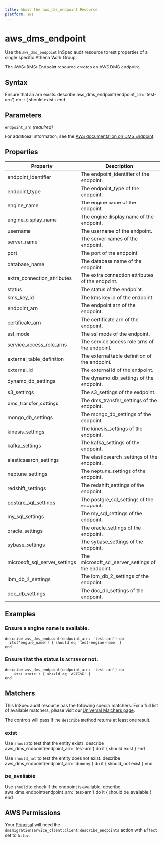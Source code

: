 ```yaml
---
title: About the aws_dms_endpoint Resource
platform: aws
---
```


# aws\_dms\_endpoint

Use the `aws_dms_endpoint` InSpec audit resource to test properties of a single specific Athena Work Group.

The AWS::DMS::Endpoint resource creates an AWS DMS endpoint.

## Syntax

Ensure that an arn exists.
    describe aws_dms_endpoint(endpoint_arn: 'test-arn') do
      it { should exist }
    end

## Parameters

`endpoint_arn` _(required)_

For additional information, see the [AWS documentation on DMS Endpoint](https://docs.aws.amazon.com/AWSCloudFormation/latest/UserGuide/aws-resource-dms-endpoint.html).

## Properties

| Property | Description|
| --- | --- |
| endpoint_identifier | The endpoint_identifier of the endpoint. |
| endpoint_type | The endpoint_type of the endpoint. |
| engine_name | The engine name of the endpoint. |
| engine_display_name | The engine display name of the endpoint. |
| username | The username of the endpoint. |
| server_name | The server names of the endpoint. |
| port | The port of the endpoint. |
| database_name | The database name of the endpoint. |
| extra_connection_attributes | The extra connection attributes of the endpoint. |
| status | The status of the endpoint. |
| kms_key_id | The kms key id of the endpoint. |
| endpoint_arn | The endpoint arn of the endpoint. |
| certificate_arn | The certificate arn of the endpoint. |
| ssl_mode | The ssl mode of the endpoint. |
| service_access_role_arns | The service access role arns of the endpoint. |
| external_table_definition | The external table definition of the endpoint. |
| external_id | The external id of the endpoint. |
| dynamo_db_settings | The dynamo_db_settings of the endpoint. |
| s3_settings | The s3_settings of the endpoint. |
| dms_transfer_settings | The dms_transfer_settings of the endpoint. |
| mongo_db_settings | The mongo_db_settings of the endpoint. |
| kinesis_settings | The kinesis_settings of the endpoint. |
| kafka_settings | The kafka_settings of the endpoint. |
| elasticsearch_settings | The elasticsearch_settings of the endpoint. |
| neptune_settings | The neptune_settings of the endpoint. |
| redshift_settings | The redshift_settings of the endpoint. |
| postgre_sql_settings | The postgre_sql_settings of the endpoint. |
| my_sql_settings | The my_sql_settings of the endpoint. |
| oracle_settings | The oracle_settings of the endpoint. |
| sybase_settings | The sybase_settings of the endpoint. |
| microsoft_sql_server_settings | The microsoft_sql_server_settings of the endpoint. |
| ibm_db_2_settings | The ibm_db_2_settings of the endpoint. |
| doc_db_settings | The doc_db_settings of the endpoint. |

## Examples

### Ensure a engine name is available.
    describe aws_dms_endpoint(endpoint_arn: 'test-arn') do
      its('engine_name') { should eq 'test-engine-name' }
    end

### Ensure that the status is `ACTIVE` or not.
    describe aws_dms_endpoint(endpoint_arn: 'test-arn') do
        its('state') { should eq 'ACTIVE' }
    end

## Matchers

This InSpec audit resource has the following special matchers. For a full list of available matchers, please visit our [Universal Matchers page](https://www.inspec.io/docs/reference/matchers/).

The controls will pass if the `describe` method returns at least one result.

### exist

Use `should` to test that the entity exists.
    describe aws_dms_endpoint(endpoint_arn: 'test-arn') do
      it { should exist }
    end

Use `should_not` to test the entity does not exist.
    describe aws_dms_endpoint(endpoint_arn: 'dummy') do
      it { should_not exist }
    end

### be_available

Use `should` to check if the endpoint is available.
    describe aws_dms_endpoint(endpoint_arn: 'test-arn') do
      it { should be_available }
    end

## AWS Permissions

Your [Principal](https://docs.aws.amazon.com/IAM/latest/UserGuide/intro-structure.html#intro-structure-principal) will need the `dmsmigrationservice_client:client:describe_endpoints` action with `Effect` set to `Allow`.
